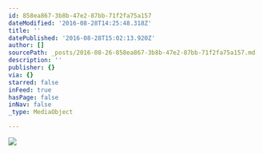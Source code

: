 ```yaml
---
id: 858ea867-3b8b-47e2-87bb-71f2fa75a157
dateModified: '2016-08-28T14:25:48.318Z'
title: ''
datePublished: '2016-08-28T15:02:13.920Z'
author: []
sourcePath: _posts/2016-08-26-858ea867-3b8b-47e2-87bb-71f2fa75a157.md
description: ''
publisher: {}
via: {}
starred: false
inFeed: true
hasPage: false
inNav: false
_type: MediaObject

---
```

![](https://the-grid-user-content.s3-us-west-2.amazonaws.com/8432cd42-a432-4681-934b-d3b1165ceda2.jpg)